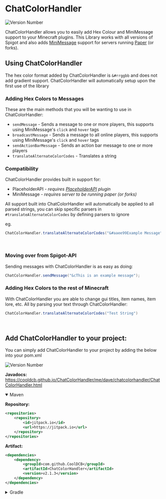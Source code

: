 # ChatColorHandler
![Version Number](https://img.shields.io/jitpack/version/com.github.cooldcb/ChatColorHandler?label=Version&color=4EC921)

ChatColorHandler allows you to easily add Hex Colour and MiniMessage support to your Minecraft plugins.
This Library works with all versions of Spigot and also adds [MiniMessage](https://docs.advntr.dev/minimessage/format.html) support for servers running [Paper](https://papermc.io/downloads/paper) (or forks).

## Using ChatColorHandler
The hex color format added by ChatColorHandler is `&#rrggbb` and does not add gradient support.
ChatColorHandler will automatically setup upon the first use of the library

### Adding Hex Colors to Messages
These are the main methods that you will be wanting to use in ChatColorHandler:

- `sendMessage` - Sends a message to one or more players, this supports using MiniMessage's `click` and `hover` tags
- `broadcastMessage` - Sends a message to all online players, this supports using MiniMessage's `click` and `hover` tags
- `sendActionBarMessage` - Sends an action bar message to one or more players
- `translateAlternateColorCodes` - Translates a string

### Compatibility
ChatColorHandler provides built in support for:

- PlaceholderAPI - *requires [PlaceholderAPI](https://www.spigotmc.org/resources/placeholderapi.6245/) plugin*
- MiniMessage - *requires server to be running paper (or forks)*

All support built into ChatColorHandler will automatically be applied to all parsed strings, you can skip specific parsers in `#translateAlternateColorCodes` by defining parsers to ignore

eg.
```java
ChatColorHandler.translateAlternateColorCodes("&#aaee99Example Message", List.of(PlaceholderAPIParser.class, MiniMessageParser.class))
```

<br>

### Moving over from Spigot-API
Sending messages with ChatColorHandler is as easy as doing:

```java
ChatColorHandler.sendMessage("&cThis is an example message");
```

### Adding Hex Colors to the rest of Minecraft
With ChatColorHandler you are able to change gui titles, item names, item lore, etc. All by parsing your text through ChatColorHandler:

```java
ChatColorHandler.translateAlternateColorCodes("Test String")
```

<br>

## Add ChatColorHandler to your project:
You can simply add ChatColorHandler to your project by adding the below into your pom.xml

![Version Number](https://img.shields.io/jitpack/version/com.github.cooldcb/ChatColorHandler?label=Version&color=4EC921)

**Javadocs:** https://cooldcb.github.io/ChatColorHandler/me/dave/chatcolorhandler/ChatColorHandler.html

<details open>
<summary>Maven</summary>

**Repository:**
```xml
<repositories>
    <repository>
        <id>jitpack.io</id>
        <url>https://jitpack.io</url>
    </repository>
</repositories>
```
**Artifact:**
```xml
<dependencies>
    <dependency>
        <groupId>com.github.CoolDCB</groupId>
        <artifactId>ChatColorHandler</artifactId>
        <version>v2.1.3</version>
    </dependency>
</dependencies>
```
</details>

<details>
<summary>Gradle</summary>

**Repository:**
```gradle
repositories {
    mavenCentral()
    maven { url = "https://jitpack.io" }
}
```
**Artifact:**
```gradle
dependencies {
    compileOnly "com.github.CoolDCB:ChatColorHandler:v2.1.0"
}
```
</details>
